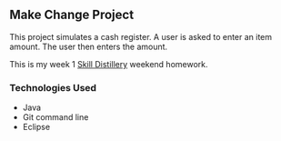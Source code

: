## Make Change Project

This project simulates a cash register.  A user is asked to enter an item amount.  The user then enters the amount.

This is my week 1 [Skill Distillery](http://skilldistillery.com) weekend homework.

### Technologies Used
* Java
* Git command line
* Eclipse